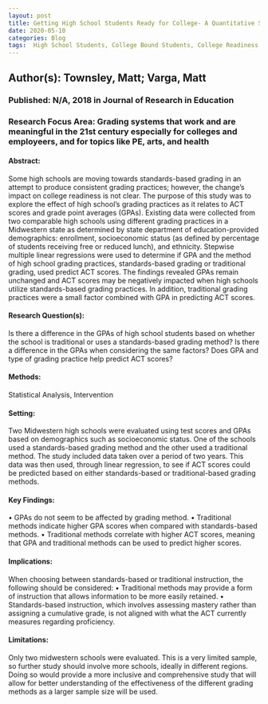 ```yaml
---
layout: post
title: Getting High School Students Ready for College- A Quantitative Study of Standards-Based Grading Practices
date: 2020-05-10
categories: Blog
tags:  High School Students, College Bound Students, College Readiness, Statistical Analysis, Grading, Academic Standards, Quasiexperimental Design, College Entrance Examinations, Grade Point Average, Standardized Tests, Scores, Comparative Analysis, Multiple Regression Analysis, College Admission, Prediction
---
```


## Author(s): Townsley, Matt; Varga, Matt

### Published: N/A, 2018 in Journal of Research in Education

### Research Focus Area: Grading systems that work and are meaningful in the 21st century especially for colleges and employeers, and for topics like PE, arts, and health

#### Abstract:
Some high schools are moving towards standards-based grading in an attempt to produce consistent grading practices; however, the change’s impact on college readiness is not clear. The purpose of this study was to explore the effect of high school’s grading practices as it relates to ACT scores and grade point averages (GPAs). Existing data were collected from two comparable high schools using different grading practices in a Midwestern state as determined by state department of education-provided demographics: enrollment, socioeconomic status (as defined by percentage of students receiving free or reduced lunch), and ethnicity. Stepwise multiple linear regressions were used to determine if GPA and the method of high school grading practices, standards-based grading or traditional grading, used predict ACT scores. The findings revealed GPAs remain unchanged and ACT scores may be negatively impacted when high schools utilize standards-based grading practices. In addition, traditional grading practices were a small factor combined with GPA in predicting ACT scores. 


#### Research Question(s):
Is there a difference in the GPAs of high school students based on whether the school is traditional or uses a standards-based grading method? Is there a difference in the GPAs when considering the same factors? Does GPA and type of grading practice help predict ACT scores?


#### Methods:
Statistical Analysis, Intervention


#### Setting:
Two Midwestern high schools were evaluated using test scores and GPAs based on demographics such as socioeconomic status. One of the schools used a standards-based grading method and the other used a traditional method. The study included data taken over a period of two years. This data was then used, through linear regression, to see if ACT scores could be predicted based on either standards-based or traditional-based grading methods.  


#### Key Findings:
• GPAs do not seem to be affected by grading method. • Traditional methods indicate higher GPA scores when compared with standards-based methods. • Traditional methods correlate with higher ACT scores, meaning that GPA and traditional methods can be used to predict higher scores.  


#### Implications:
When choosing between standards-based or traditional instruction, the following should be considered: • Traditional methods may provide a form of instruction that allows information to be more easily retained. • Standards-based instruction, which involves assessing mastery rather than assigning a cumulative grade, is not aligned with what the ACT currently measures regarding proficiency.


#### Limitations:
Only two midwestern schools were evaluated. This is a very limited sample, so further study should involve more schools, ideally in different regions. Doing so would provide a more inclusive and comprehensive study that will allow for better understanding of the effectiveness of the different grading methods as a larger sample size will be used.


